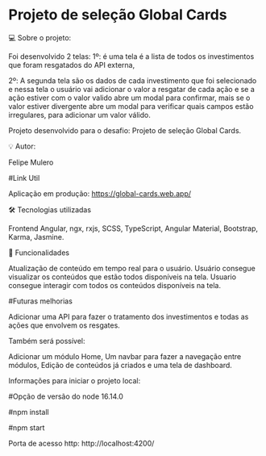 # Projeto de seleção Global Cards

💻 Sobre o projeto:

Foi desenvolvido 2 telas:
1º: é uma tela é a lista de todos os investimentos que foram resgatados do API externa,

2º: A segunda tela são os dados de cada investimento que foi selecionado e nessa tela o usuário vai adicionar o valor a resgatar de cada ação e se a ação
estiver com o valor valido abre um modal para confirmar, mais se o valor estiver divergente abre um modal para verificar quais campos estão irregulares,
para adicionar um valor válido.

Projeto desenvolvido para o desafio: Projeto de seleção Global Cards.

💡 Autor:

Felipe Mulero

#Link Util

Aplicação em produção: https://global-cards.web.app/


🛠️ Tecnologias utilizadas

Frontend
Angular, ngx, rxjs, SCSS, TypeScript, Angular Material, Bootstrap, Karma, Jasmine.

📌 Funcionalidades

Atualização de conteúdo em tempo real para o usuário. Usuário consegue visualizar os conteúdos que estão todos disponíveis na tela. Usuario consegue interagir com todos os conteúdos disponíveis na tela.



#Futuras melhorias

Adicionar uma API para fazer o tratamento dos investimentos e todas as ações que envolvem os resgates.

Também será possível:

Adicionar um módulo Home, Um navbar para fazer a navegação entre módulos, Edição de conteúdos já criados e uma tela de dashboard.

Informações para iniciar o projeto local:

#Opção de versão do node 16.14.0

#npm install

#npm start

Porta de acesso http:
http://localhost:4200/


